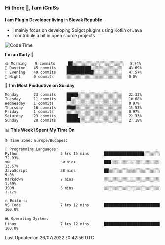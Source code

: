 ### Hi there 👋, I am iGniSs

#### I am Plugin Developer living in Slovak Republic.
- I mainly focus on developing Spigot plugins using Kotlin or Java
- I contribute a bit in open source projects

<!--START_SECTION:waka-->
![Code Time](http://img.shields.io/badge/Code%20Time-848%20hrs%2014%20mins-blue)

**I'm an Early 🐤** 

```text
🌞 Morning    9 commits      ██░░░░░░░░░░░░░░░░░░░░░░░   8.74% 
🌆 Daytime    45 commits     ███████████░░░░░░░░░░░░░░   43.69% 
🌃 Evening    49 commits     ████████████░░░░░░░░░░░░░   47.57% 
🌙 Night      0 commits      ░░░░░░░░░░░░░░░░░░░░░░░░░   0.0%

```
📅 **I'm Most Productive on Sunday** 

```text
Monday       23 commits     █████░░░░░░░░░░░░░░░░░░░░   22.33% 
Tuesday      11 commits     ██░░░░░░░░░░░░░░░░░░░░░░░   10.68% 
Wednesday    1 commits      ░░░░░░░░░░░░░░░░░░░░░░░░░   0.97% 
Thursday     16 commits     ████░░░░░░░░░░░░░░░░░░░░░   15.53% 
Friday       1 commits      ░░░░░░░░░░░░░░░░░░░░░░░░░   0.97% 
Saturday     23 commits     █████░░░░░░░░░░░░░░░░░░░░   22.33% 
Sunday       28 commits     ██████░░░░░░░░░░░░░░░░░░░   27.18%

```


📊 **This Week I Spent My Time On** 

```text
⌚︎ Time Zone: Europe/Budapest

💬 Programming Languages: 
Python                   5 hrs 15 mins       ██████████████████░░░░░░░   72.93% 
XML                      58 mins             ███░░░░░░░░░░░░░░░░░░░░░░   13.57% 
JavaScript               38 mins             ██░░░░░░░░░░░░░░░░░░░░░░░   9.0% 
Markdown                 7 mins              ░░░░░░░░░░░░░░░░░░░░░░░░░   1.69% 
JSON                     5 mins              ░░░░░░░░░░░░░░░░░░░░░░░░░   1.17%

🔥 Editors: 
VS Code                  7 hrs 12 mins       █████████████████████████   100.0%

💻 Operating System: 
Linux                    7 hrs 12 mins       █████████████████████████   100.0%

```


 Last Updated on 26/07/2022 20:42:56 UTC
<!--END_SECTION:waka-->
